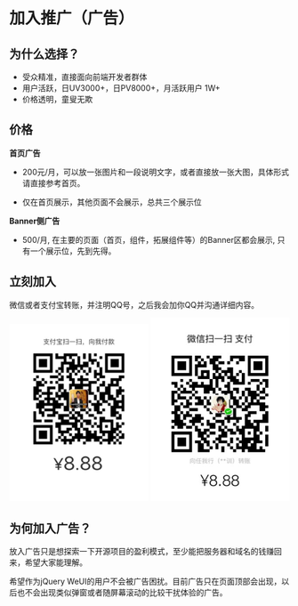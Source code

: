 # 加入推广（广告）

## 为什么选择？

- 受众精准，直接面向前端开发者群体
- 用户活跃，日UV3000+，日PV8000+，月活跃用户 1W+
- 价格透明，童叟无欺

## 价格

**首页广告**

- 200元/月，可以放一张图片和一段说明文字，或者直接放一张大图，具体形式请直接参考首页。

- 仅在首页展示，其他页面不会展示，总共三个展示位

**Banner侧广告**

- 500/月, 在主要的页面（首页，组件，拓展组件等）的Banner区都会展示, 只有一个展示位，先到先得。

## 立刻加入

微信或者支付宝转账，并注明QQ号，之后我会加你QQ并沟通详细内容。

<img src="https://raw.githubusercontent.com/lihongxun945/jquery-weui/master/vcode/alipay.jpg" width="250" />
<img src="https://raw.githubusercontent.com/lihongxun945/jquery-weui/master/vcode/wechat.jpg" width="250" />

## 为何加入广告？

放入广告只是想探索一下开源项目的盈利模式，至少能把服务器和域名的钱赚回来，希望大家能理解。

希望作为jQuery WeUI的用户不会被广告困扰。目前广告只在页面顶部会出现，以后也不会出现类似弹窗或者随屏幕滚动的比较干扰体验的广告。
